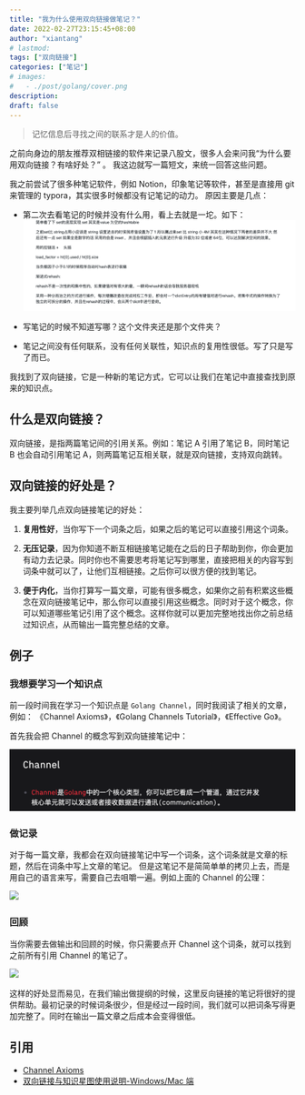 ```yaml
---
title: "我为什么使用双向链接做笔记？"
date: 2022-02-27T23:15:45+08:00
author: "xiantang"
# lastmod: 
tags: ["双向链接"]
categories: ["笔记"]
# images:
#   - ./post/golang/cover.png
description:
draft: false
---
```



<!-- 
* 总是会先写一句话，同步背景和上下文
* 评论式写作引用一些大牛说的话
* 多一些有趣的跳转链接
* 在文章末尾推荐一些有趣的链接
* 先写提纲，再写内容 -->

> 记忆信息后寻找之间的联系才是人的价值。

之前向身边的朋友推荐双相链接的软件来记录八股文，很多人会来问我“为什么要用双向链接？有啥好处？” 。
我这边就写一篇短文，来统一回答这些问题。

我之前尝试了很多种笔记软件，例如 Notion，印象笔记等软件，甚至是直接用 git 来管理的 typora，其实很多时候都没有记笔记的动力。
原因主要是几点：

* 第二次去看笔记的时候并没有什么用，看上去就是一坨。如下：
![之前的笔记](2022-02-27-23-32-09.png)
* 写笔记的时候不知道写哪？这个文件夹还是那个文件夹？

* 笔记之间没有任何联系，没有任何关联性，知识点的复用性很低。写了只是写了而已。

我找到了双向链接，它是一种新的笔记方式，它可以让我们在笔记中直接查找到原来的知识点。

## 什么是双向链接？

双向链接，是指两篇笔记间的引用关系。例如：笔记 A 引用了笔记 B，同时笔记 B 也会自动引用笔记 A，则两篇笔记互相关联，就是双向链接，支持双向跳转。

## 双向链接的好处是？

我主要列举几点双向链接笔记的好处：

1. **复用性好**，当你写下一个词条之后，如果之后的笔记可以直接引用这个词条。

2. **无压记录**，因为你知道不断互相链接笔记能在之后的日子帮助到你，你会更加有动力去记录。同时你也不需要思考将笔记写到哪里，直接把相关的内容写到词条中就可以了，让他们互相链接。之后你可以很方便的找到笔记。

3. **便于内化**，当你打算写一篇文章，可能有很多概念，如果你之前有积累这些概念在双向链接笔记中，那么你可以直接引用这些概念。同时对于这个概念，你可以知道哪些笔记引用了这个概念。这样你就可以更加完整地找出你之前总结过知识点，从而输出一篇完整总结的文章。

## 例子

### 我想要学习一个知识点

前一段时间我在学习一个知识点是 `Golang Channel`，同时我阅读了相关的文章，例如： 《Channel Axioms》，《Golang Channels Tutorial》，《Effective Go》。

首先我会把 Channel 的概念写到双向链接笔记中：

![](/image/2022-02-28-00-02-46.png)


### 做记录

对于每一篇文章，我都会在双向链接笔记中写一个词条，这个词条就是文章的标题，然后在词条中写上文章的笔记。
但是这笔记不是简简单单的拷贝上去，而是用自己的语言来写，需要自己去咀嚼一遍。例如上面的 Channel 的公理：

![](../2022-02-28-00-21-46.png)


### 回顾

当你需要去做输出和回顾的时候，你只需要点开 Channel 这个词条，就可以找到之前所有引用 Channel 的笔记了。

![](../2022-02-28-00-22-14.png)

这样的好处显而易见，在我们输出做提纲的时候，这里反向链接的笔记将很好的提供帮助。最初记录的时候词条很少，但是经过一段时间，我们就可以把词条写得更加完整了。同时在输出一篇文章之后成本会变得很低。

## 引用

* [Channel Axioms](https://dave.cheney.net/2014/03/19/channel-axioms)
* [双向链接与知识星图使用说明-Windows/Mac 端](https://staging.yinxiang.com/hc/articles/knowledge/)
